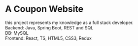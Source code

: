 # A Coupon Website
this project represents my knowledge as a full stack developer.
<br>
Backend: Java, Spring Boot, REST and SQL
<br>
DB: MySQL
<br>
Frontend: React, TS, HTML5, CSS3, Redux
